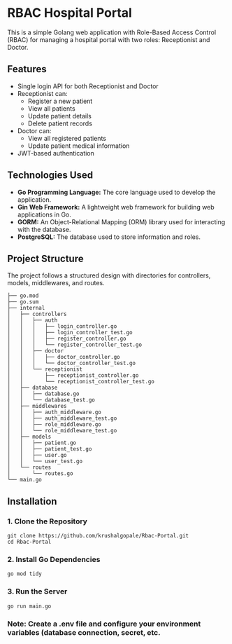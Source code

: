 # RBAC Hospital Portal

This is a simple Golang web application with Role-Based Access Control (RBAC) for managing a hospital portal with two roles: Receptionist and Doctor.

## Features

- Single login API for both Receptionist and Doctor
- Receptionist can:
  - Register a new patient
  - View all patients
  - Update patient details
  - Delete patient records
- Doctor can:
  - View all registered patients
  - Update patient medical information
- JWT-based authentication

## Technologies Used

- **Go Programming Language:** The core language used to develop the application.
- **Gin Web Framework:** A lightweight web framework for building web applications in Go.
- **GORM:** An Object-Relational Mapping (ORM) library used for interacting with the database.
- **PostgreSQL:** The database used to store information and roles.

## Project Structure
The project follows a structured design with directories for controllers, models, middlewares, and routes.
```
├── go.mod
├── go.sum
├── internal
│   ├── controllers
│   │   ├── auth
│   │   │   ├── login_controller.go
│   │   │   ├── login_controller_test.go
│   │   │   ├── register_controller.go
│   │   │   └── register_controller_test.go
│   │   ├── doctor
│   │   │   ├── doctor_controller.go
│   │   │   └── doctor_controller_test.go
│   │   └── receptionist
│   │       ├── receptionist_controller.go
│   │       └── receptionist_controller_test.go
│   ├── database
│   │   ├── database.go
│   │   └── database_test.go
│   ├── middlewares
│   │   ├── auth_middleware.go
│   │   ├── auth_middleware_test.go
│   │   ├── role_middleware.go
│   │   └── role_middleware_test.go
│   ├── models
│   │   ├── patient.go
│   │   ├── patient_test.go
│   │   ├── user.go
│   │   └── user_test.go
│   └── routes
│       └── routes.go
└── main.go
```
## Installation

### 1. Clone the Repository
```
git clone https://github.com/krushalgopale/Rbac-Portal.git
cd Rbac-Portal
```
### 2. Install Go Dependencies
```
go mod tidy
```
### 3. Run the Server
```
go run main.go
```
### Note: Create a .env file and configure your environment variables (database connection, secret, etc.
